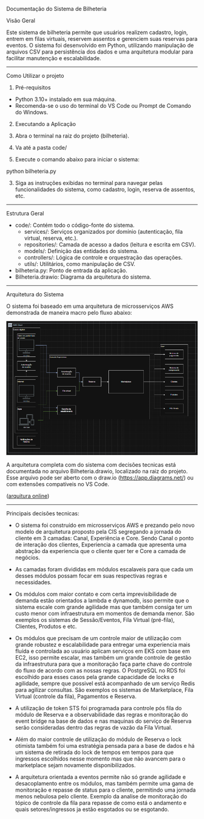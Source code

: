 Documentação do Sistema de Bilheteria 

Visão Geral

Este sistema de bilheteria permite que usuários realizem cadastro, login, entrem em filas virtuais, reservem assentos e gerenciem suas reservas para eventos. O sistema foi desenvolvido em Python, utilizando manipulação de arquivos CSV para persistência dos dados e uma arquitetura modular para facilitar manutenção e escalabilidade.

---

Como Utilizar o projeto

1. Pré-requisitos

- Python 3.10+ instalado em sua máquina.
- Recomenda-se o uso do terminal do VS Code ou Prompt de Comando do Windows.

2. Executando a Aplicação

1. Abra o terminal na raiz do projeto (bilheteria).
2. Va até a pasta code/ 
2. Execute o comando abaixo para iniciar o sistema:

python bilheteria.py

3. Siga as instruções exibidas no terminal para navegar pelas funcionalidades do sistema, como cadastro, login, reserva de assentos, etc.

---

Estrutura Geral

- code/: Contém todo o código-fonte do sistema.
  - services/: Serviços organizados por domínio (autenticação, fila virtual, reserva, etc.).
  - repositories/: Camada de acesso a dados (leitura e escrita em CSV).
  - models/: Definição das entidades do sistema.
  - controllers/: Lógica de controle e orquestração das operações.
  - utils/: Utilitários, como manipulação de CSV.
- bilheteria.py: Ponto de entrada da aplicação.
- Bilheteria.drawio: Diagrama da arquitetura do sistema.

---

Arquitetura do Sistema

O sistema foi baseado em uma arquitetura de microsserviços AWS demonstrada de maneira macro pelo fluxo abaixo:

![alt text](image.png)

A arquitetura completa com do sistema com decisões tecnicas está documentada no arquivo Bilheteria.drawio, localizado na raiz do projeto.  
Esse arquivo pode ser aberto com o draw.io (https://app.diagrams.net/) ou com extensões compatíveis no VS Code.

([arquitura online](https://drive.google.com/file/d/1bf0bW3I_wGfjEkM1CzY8Zi1apX_R9hcF/view?usp=drive_link))


---

Principais decisões tecnicas: 

- O sistema foi construído em microsserviços AWS e prezando pelo novo modelo de arquitetura proposto pela CIS segregando a jornada do cliente em 3 camadas: Canal, Experiência e Core. Sendo Canal o ponto de interação dos clientes, Experiencia a camada que apresenta uma abstração da experiencia que o cliente quer ter e Core a camada de negócios.

- As camadas foram divididas em módulos escalaveis para que cada um desses módulos possam focar em suas respectivas regras e necessidades. 

- Os módulos com maior contato e com certa imprevisibilidade de demanda estão orientados a lambda e dynamodb, isso permite que o sistema escale com grande agilidade mas que também consiga ter um custo menor com infraestrutura em momentos de demanda menor. São exemplos os sistemas de Sessão/Eventos, Fila Virtual (pré-fila),  Clientes, Produtos e etc.

- Os módulos que precisam de um controle maior de utilização com grande robustez e escalabilidade para entregar uma experiencia mais fluída e controlada ao usuário aplicam serviços em EKS com base em EC2, isso permite escalar, mas também um grande controle de gestão da infraestrutura para que a monitoração faça parte chave do controle do fluxo de acordo com as nossas regras. O PostgreSQL no RDS foi escolhido para esses casos pela grande capacidade de locks e agilidade, sempre que possivel está acompanhado de um serviço Redis para agilizar consultas. São exemplos os sistemas de Marketplace, Fila Virtual (controle da fila), Pagamentos e Reserva. 

- A utilização de token STS foi programada para controle pós fila do módulo de Reserva e a observabilidade das regras e monitoração do event bridge na base de dados e nas maquinas do serviço de Reserva serão consideradas dentro das regras de vazão da Fila Virtual.

- Além do maior controle de utilização do módulo de Reserva o lock otimista também foi uma estratégia pensada para a base de dados e há um sistema de retirada do lock de tempos em tempos para que ingressos escolhidos nesse momento mas que não avancem para o marketplace sejam novamente disponibilizados.

- A arquitetura orientada a eventos permite não só grande agilidade e desacoplamento entre os módulos, mas também permite uma gama de monitoração e repasse de status para o cliente, permitindo uma jornada menos nebulosa pelo cliente. Exemplo da analise de monitoração do tópico de controle da fila para repasse de como está o andamento e quais setores/ingressos ja estão esgotados ou se esgotando.
